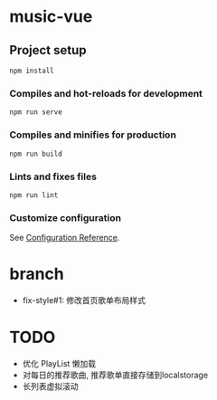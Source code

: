 # music-vue

## Project setup
```
npm install
```

### Compiles and hot-reloads for development
```
npm run serve
```

### Compiles and minifies for production
```
npm run build
```

### Lints and fixes files
```
npm run lint
```

### Customize configuration
See [Configuration Reference](https://cli.vuejs.org/config/).


# branch 
* fix-style#1: 修改首页歌单布局样式

# TODO
* 优化 PlayList 懒加载
* 对每日的推荐歌曲, 推荐歌单直接存储到localstorage
* 长列表虚拟滚动